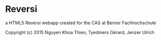 # Reversi
a HTML5 Reversi webapp created for the CAS at Berner Fachhochschule

Copyright (c) 2015 Nguyen Khoa Thien, Tyedmers Gérard, Jenzer Ulrich
